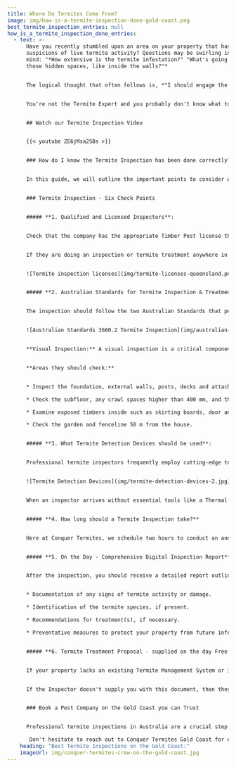 ```yaml
---
title: Where Do Termites Come From?
image: img/how-is-a-termite-inspection-done-gold-coast.png
best_termite_inspection_entries: null
how_is_a_termite_inspection_done_entries:
  - text: >-
      Have you recently stumbled upon an area on your property that has raised
      suspicions of live termite activity? Questions may be swirling in your
      mind: "*How extensive is the termite infestation?" "What's going on in
      those hidden spaces, like inside the walls?"*


      The logical thought that often follows is, *"I should engage the services of a professional pest control company with extensive experience that truly knows how to find termites."*


      You're not the Termite Expert and you probably don't know what to look for. But you are the person who will face great financial and emotional costs if you don't get the problem fixed.


      ## Watch our Termite Inspection Video


      {{< youtube ZE6jMsa2SBs >}}


      ### How do I know the Termite Inspection has been done correctly?


      In this guide, we will outline the important points to consider when choosing a company to conduct a termite inspection.


      ### Termite Inspection - Six Check Points


      ##### **1. Qualified and Licensed Inspectors**:


      Check that the company has the appropriate Timber Pest license that is issued by Queensland Health. The Inspector should be able to show you an ID card and produce a PMT license number. 


      If they are doing an inspection or termite treatment anywhere in Queensland, then they also need a QBCC (Queensland Building & Construction Commission) license. You can check the company's with this link: **[QBCC License Check](https://www.qbcc.qld.gov.au/)**


      ![Termite inspection licenses](img/termite-licenses-queensland.png)


      ##### **2. Australian Standards for Termite Inspection & Treatments**


      The inspection should follow the two Australian Standards that pertain to Subterranean Termite Visual Inspection: AS 3660.2.2007 & AS 4349.3.2010. Plus there is the AEMPA's, Australian Pest Control Association, 'Code of Practice'.


      ![Australian Standards 3660.2 Termite Inspection](img/australian-standards.png)


      **Visual Inspection:** A visual inspection is a critical component of every termite inspection. This is where the Inspector goes around your home 'tapping' all the exposed timbers and checking thoroughly with his/her eyes. It might look easy, but if done properly, it is the most important component of the 'Visual' inspection.


      **Areas they should check:**


      * Inspect the foundation, external walls, posts, decks and attachments for visible signs of termite activity, such as mud tubes, damaged wood, or discarded wings.

      * Check the subfloor, any crawl spaces higher than 400 mm, and the roof void for any evidence of termite activity or damage.

      * Examine exposed timbers inside such as skirting boards, door and window frames. 

      * Check the garden and fenceline 50 m from the house. 


      ##### **3. What Termite Detection Devices should be used**:


      Professional termite inspectors frequently employ cutting-edge technology to improve the accuracy of their assessments. Equipment such as Thermal Imaging Cameras, Termatrac devices, and Moisture Meters play a pivotal role in uncovering concealed termite activity that might remain unnoticed during a conventional visual inspection.


      ![Termite Detection Devices](img/termite-detection-devices-2.jpg)


      When an inspector arrives without essential tools like a Thermal Camera or Termatrac Device, it's a clear indication that they may not deliver the most thorough inspection results.


      ##### **4. How long should a Termite Inspection take?**


      Here at Conquer Termites, we schedule two hours to conduct an annual termite inspection. Time can vary due to the size and difficulty of the house or if we have discovered live termites. Then it will be a proposition of "the time it takes".


      ##### **5. On the Day - Comprehensive Digital Inspection Report**:


      After the inspection, you should receive a detailed report outlining the findings. This report must include:


      * Documentation of any signs of termite activity or damage.

      * Identification of the termite species, if present.

      * Recommendations for treatment(s), if necessary.

      * Preventative measures to protect your property from future infestations.


      ##### **6. Termite Treatment Proposal - supplied on the day Free:**


      If your property lacks an existing Termite Management System or if termite activity is identified during the inspection, the Inspector must supply you with a Treatment Proposal. This proposal will recommend the most suitable treatment strategy for your home.


      If the Inspector doesn't supply you with this document, then they are not following the guidelines in the Australian Standards. Always ask if the company knows how to quote and do termite treatments.


      ### Book a Pest Company on the Gold Coast you can Trust


      Professional termite inspections in Australia are a crucial step in protecting your home from these destructive pests. By hiring a licensed and experienced termite inspection company, you can trust that your property will be thoroughly assessed, and appropriate measures will be taken to safeguard your investment.

       Don't hesitate to reach out to Conquer Termites Gold Coast for expert termite inspections and comprehensive protection against termites.
    heading: "Best Termite Inspections on the Gold Coast:"
    imageUrl: img/conquer-termites-crew-on-the-gold-coast.jpg
---
```

